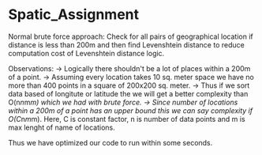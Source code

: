 # Spatic_Assignment

Normal brute force approach:
Check for all pairs of geographical location if distance is less than 200m and then find Levenshtein distance to reduce computation cost of Levenshtein distance logic.

Observations:
-> Logically there shouldn't be a lot of places within a 200m of a point.
-> Assuming every location takes 10 sq. meter space we have no more than 400 points in a square of 200x200 sq. meter.
-> Thus if we sort data based of longitute or latitude the we will get a better complexity than O(n*n*m*m) which we had with brute force.
-> Since number of locations within a 200m of a point has an upper bound this we can say complexity if O(C*n*m*m).
   Here, C is constant factor, n is number of data points and m is max lenght of name of locations.
   
Thus we have optimized our code to run within some seconds.
